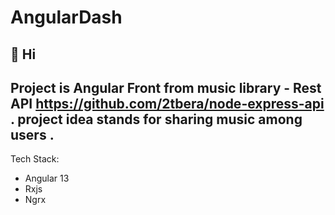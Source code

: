 # AngularDash

👋 Hi
-

Project is Angular Front from music library - Rest API https://github.com/2tbera/node-express-api . project idea stands for sharing music among users . 
-

Tech Stack:
  - Angular 13
  - Rxjs 
  - Ngrx 

